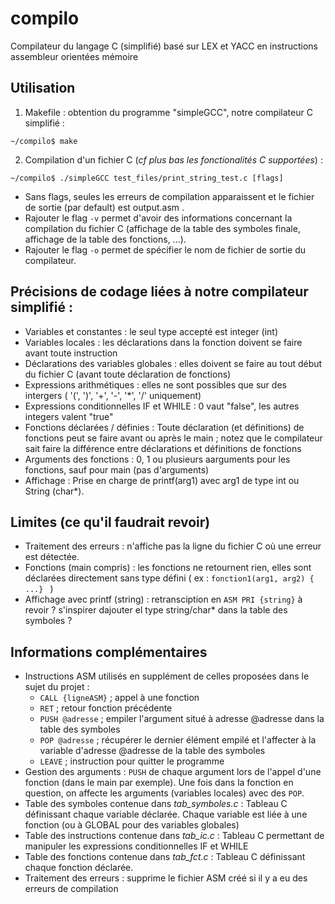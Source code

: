 # compilo
Compilateur du langage C (simplifié) basé sur LEX et YACC en instructions assembleur orientées mémoire

## Utilisation 
1. Makefile : obtention du programme "simpleGCC", notre compilateur C simplifié : 

`~/compilo$ make`


2. Compilation d'un fichier C (*cf plus bas les fonctionalités C supportées*) :

`~/compilo$ ./simpleGCC test_files/print_string_test.c [flags]`


- Sans flags, seules les erreurs de compilation apparaissent et le fichier de sortie (par default) est output.asm .
- Rajouter le flag `-v` permet d'avoir des informations concernant la compilation du fichier C (affichage de la table des symboles finale, affichage de la table des fonctions, ...). 
- Rajouter le flag `-o` permet de spécifier le nom de fichier de sortie du compilateur.


## Précisions de codage liées à notre compilateur simplifié :
* Variables et constantes : le seul type accepté est integer (int) 
* Variables locales : les déclarations dans la fonction doivent se faire avant toute instruction 
* Déclarations des variables globales : elles doivent se faire au tout début du fichier C (avant toute déclaration de fonctions)  
* Expressions arithmétiques : elles ne sont possibles que sur des intergers ( '(', ')', '+', '-', '*', '/' uniquement) 
* Expressions conditionnelles IF et WHILE : 0 vaut "false", les autres integers valent "true" 
* Fonctions déclarées / définies : Toute déclaration (et définitions) de fonctions peut se faire avant ou après le main ; notez que le compilateur sait faire la différence entre déclarations et définitions de fonctions
* Arguments des fonctions : 0, 1  ou plusieurs aarguments pour les fonctions, sauf pour main (pas d'arguments)
* Affichage : Prise en charge de printf(arg1) avec arg1 de type int ou String (char*).   

## Limites (ce qu'il faudrait revoir)
* Traitement des erreurs : n'affiche pas la ligne du fichier C où une erreur est détectée. 
* Fonctions (main compris) : les fonctions ne retournent rien, elles sont déclarées directement sans type défini ( ex : `fonction1(arg1, arg2) { ...} ` )  
* Affichage avec printf (string) : retransciption en `ASM PRI {string}` à revoir ? s'inspirer dajouter el type string/char* dans la table des symboles ? 

## Informations complémentaires 
* Instructions ASM utilisés en supplément de celles proposées dans le sujet du projet :  
    - `CALL {ligneASM}` ; appel à une fonction
    - `RET` ; retour fonction précédente
    - `PUSH @adresse` ; empiler l'argument situé à adresse @adresse dans la table des symboles 
    - `POP @adresse` ; récupérer le dernier élément empilé et l'affecter à la variable d'adresse @adresse de la table des symboles
    - `LEAVE` ; instruction pour quitter le programme
* Gestion des arguments : `PUSH` de chaque argument lors de l'appel d'une fonction (dans le main  par exemple). Une fois dans la fonction en question, on affecte les arguments (variables locales) avec des `POP`.   
* Table des symboles contenue dans *tab_symboles.c* : Tableau C définissant chaque variable déclarée. Chaque variable est liée à une fonction (ou à GLOBAL pour des variables globales) 
* Table des instructions contenue dans *tab_ic.c* : Tableau C permettant de manipuler les expressions conditionnelles IF et WHILE
* Table des fonctions contenue dans *tab_fct.c* : Tableau C définissant chaque fonction déclarée. 
* Traitement des erreurs : supprime le fichier ASM créé si il y a eu des erreurs de compilation




